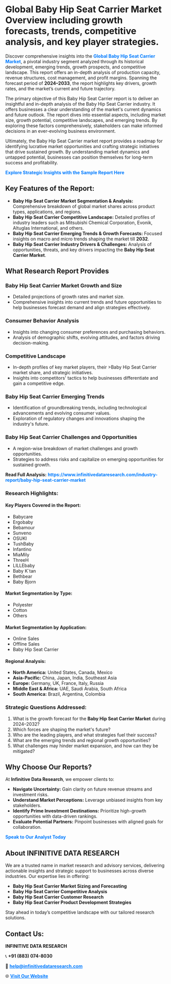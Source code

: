 <h1>Global Baby Hip Seat Carrier Market Overview including growth forecasts, trends, competitive analysis, and key player strategies.</h1>
<p>
Discover comprehensive insights into the 
<a href="https://www.infinitivedataresearch.com/industry-report/baby-hip-seat-carrier-market" rel="dofollow" style="color: #007BFF; text-decoration: none;"><strong>Global Baby Hip Seat Carrier Market</strong></a>, a pivotal industry segment analyzed through its historical development, emerging trends, growth prospects, and competitive landscape. This report offers an in-depth analysis of production capacity, revenue structures, cost management, and profit margins. Spanning the forecast period of <strong>2024–2033</strong>, the report highlights key drivers, growth rates, and the market’s current and future trajectory.
</p>
<p>
The primary objective of this Baby Hip Seat Carrier report is to deliver an insightful and in-depth analysis of the Baby Hip Seat Carrier industry. It offers businesses a clear understanding of the market's current dynamics and future outlook. The report dives into essential aspects, including market size, growth potential, competitive landscapes, and emerging trends. By exploring these factors comprehensively, stakeholders can make informed decisions in an ever-evolving business environment.
</p>
<p>
Ultimately, the Baby Hip Seat Carrier market report provides a roadmap for identifying lucrative market opportunities and crafting strategic initiatives that drive sustained growth. By understanding market dynamics and untapped potential, businesses can position themselves for long-term success and profitability.
</p>
<p>
<a href="https://www.infinitivedataresearch.com/request-sample/reportId=101914" style="color: #007BFF; text-decoration: none;"><strong>Explore Strategic Insights with the Sample Report Here</strong></a>
</p>

<h2>Key Features of the Report:</h2>
<ul>
<li><strong>Baby Hip Seat Carrier Market Segmentation & Analysis:</strong> Comprehensive breakdown of global market shares across product types, applications, and regions.</li>
<li><strong>Baby Hip Seat Carrier Competitive Landscape:</strong> Detailed profiles of industry leaders such as Mitsubishi Chemical Corporation, Evonik, Altuglas International, and others.</li>
<li><strong>Baby Hip Seat Carrier Emerging Trends & Growth Forecasts:</strong> Focused insights on macro and micro trends shaping the market till <strong>2032</strong>.</li>
<li><strong>Baby Hip Seat Carrier Industry Drivers & Challenges:</strong> Analysis of opportunities, threats, and key drivers impacting the <strong>Baby Hip Seat Carrier Market</strong>.</li>
</ul>

<h2>What Research Report Provides</h2>
<h3>Baby Hip Seat Carrier Market Growth and Size</h3>
<ul>
<li>Detailed projections of growth rates and market size.</li>
<li>Comprehensive insights into current trends and future opportunities to help businesses forecast demand and align strategies effectively.</li>
</ul>

<h3>Consumer Behavior Analysis</h3>
<ul>
<li>Insights into changing consumer preferences and purchasing behaviors.</li>
<li>Analysis of demographic shifts, evolving attitudes, and factors driving decision-making.</li>
</ul>

<h3>Competitive Landscape</h3>
<ul>
<li>In-depth profiles of key market players, their >Baby Hip Seat Carrier market share, and strategic initiatives.</li>
<li>Insights into competitors' tactics to help businesses differentiate and gain a competitive edge.</li>
</ul>

<h3>Baby Hip Seat Carrier Emerging Trends</h3>
<ul>
<li>Identification of groundbreaking trends, including technological advancements and evolving consumer values.</li>
<li>Exploration of regulatory changes and innovations shaping the industry's future.</li>
</ul>

<h3>Baby Hip Seat Carrier Challenges and Opportunities</h3>
<ul>
<li>A region-wise breakdown of market challenges and growth opportunities.</li>
<li>Strategies to address risks and capitalize on emerging opportunities for sustained growth.</li>
</ul>
<p><strong>Read Full Analysis:</strong> <a href="https://www.infinitivedataresearch.com/industry-report/baby-hip-seat-carrier-market" rel="dofollow" style="color: #007BFF; text-decoration: none;"><strong>https://www.infinitivedataresearch.com/industry-report/baby-hip-seat-carrier-market</strong></a></p>
<h3>Research Highlights:</h3>
<h4>Key Players Covered in the Report:</h4>
<ul><li>Babycare</li><li>Ergobaby</li><li>Bebamour</li><li>Sunveno</li><li>OSUKI</li><li>TushBaby</li><li>Infantino</li><li>MiaMily</li><li>ThreeH</li><li>LILLEbaby</li><li>Baby K`tan</li><li>Bethbear</li><li>Baby Bjorn</li></ul>
<h4>Market Segmentation by Type:</h4>
<ul><li>Polyester</li><li>Cotton</li><li>Others</li></ul>
<h4>Market Segmentation by Application:</h4>
<ul><li>Online Sales</li><li>Offline Sales</li><li>Baby Hip Seat Carrier</li></ul>

<h4>Regional Analysis:</h4>
<ul>
<li><strong>North America:</strong> United States, Canada, Mexico</li>
<li><strong>Asia-Pacific:</strong> China, Japan, India, Southeast Asia</li>
<li><strong>Europe:</strong> Germany, UK, France, Italy, Russia</li>
<li><strong>Middle East & Africa:</strong> UAE, Saudi Arabia, South Africa</li>
<li><strong>South America:</strong> Brazil, Argentina, Colombia</li>
</ul>

<h3>Strategic Questions Addressed:</h3>
<ol>
<li>What is the growth forecast for the <strong>Baby Hip Seat Carrier Market</strong> during 2024–2032?</li>
<li>Which forces are shaping the market's future?</li>
<li>Who are the leading players, and what strategies fuel their success?</li>
<li>What are the emerging trends and regional growth opportunities?</li>
<li>What challenges may hinder market expansion, and how can they be mitigated?</li>
</ol>

<h2>Why Choose Our Reports?</h2>
<p>At <strong>Infinitive Data Research</strong>, we empower clients to:</p>
<ul>
<li><strong>Navigate Uncertainty:</strong> Gain clarity on future revenue streams and investment risks.</li>
<li><strong>Understand Market Perceptions:</strong> Leverage unbiased insights from key stakeholders.</li>
<li><strong>Identify Prime Investment Destinations:</strong> Prioritize high-growth opportunities with data-driven rankings.</li>
<li><strong>Evaluate Potential Partners:</strong> Pinpoint businesses with aligned goals for collaboration.</li>
</ul>
<p><a href="https://www.infinitivedataresearch.com/industry-report/baby-hip-seat-carrier-market" rel="dofollow" style="color: #007BFF; text-decoration: none;"><strong>Speak to Our Analyst Today</strong></a></p>

<h2>About INFINITIVE DATA RESEARCH</h2>
<p>We are a trusted name in market research and advisory services, delivering actionable insights and strategic support to businesses across diverse industries. Our expertise lies in offering:</p>
<ul>
<li><strong>Baby Hip Seat Carrier Market Sizing and Forecasting</strong></li>
<li><strong>Baby Hip Seat Carrier Competitive Analysis</strong></li>
<li><strong>Baby Hip Seat Carrier Customer Research</strong></li>
<li><strong>Baby Hip Seat Carrier Product Development Strategies</strong></li>
</ul>
<p>Stay ahead in today’s competitive landscape with our tailored research solutions.</p>

<h2>Contact Us:</h2>
<p><strong>INFINITIVE DATA RESEARCH</strong></p>
<p>📞 <strong>+91 (883) 074-8030</strong></p>
<p>📧 <strong><a href="mailto:help@infinitivedataresearch.com" style="color: #007BFF;">help@infinitivedataresearch.com</a></strong></p>
<p>🌐 <strong><a href="https://www.infinitivedataresearch.com" rel="dofollow" style="color: #007BFF;">Visit Our Website</a></strong></p>